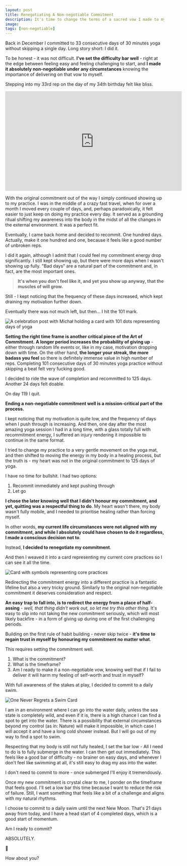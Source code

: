 ```yaml
---
layout: post
title: Renegotiating A Non-negotiable Commitment
description: It's time to change the terms of a sacred vow I made to myself.
image: 
tags: [non-negotiable]
---
```


Back in December I committed to 33 consecutive days of 30 minutes yoga without skipping a single day. Long story short: I did it. 

To be honest - it was not difficult. **I've set the difficulty bar well** - right at the edge between feeling easy and feeling challenging to start, and **I made it absolutely non-negotiable under any circumstances** knowing the importance of delivering on that vow to myself.

Stepping into my 33rd rep on the day of my 34th birthday felt like bliss.

<iframe width="560" height="315" src="https://www.youtube.com/embed/t-BhyP_mh4E" title="YouTube video player" frameborder="0" allow="accelerometer; autoplay; clipboard-write; encrypted-media; gyroscope; picture-in-picture; web-share" allowfullscreen></iframe>

With the original commitment out of the way I simply continued showing up to my practice. I was in the middle of a crazy fast travel, when for over a month I moved every couple of days, and, perhaps paradoxically, it felt easier to just keep on doing my practice every day. It served as a grounding ritual shifting my awareness into the body in the midst of all the changes in the external environment. It was a perfect fit.

Eventually, I came back home and decided to recommit. One hundred days. Actually, make it one hundred and one, because it feels like a good number of unbroken reps.

I did it again, although I admit that I could feel my commitment energy drop significantly. I still kept showing up, but there were more days when I wasn't showing up fully. "Bad days" are a natural part of the commitment and, in fact, are the most important ones.

> **It's when you don't feel like it, and yet you show up anyway, that the muscles of will grow.**

Still - I kept noticing that the frequency of these days increased, which kept draining my motivation further down.

Eventually there was not much left, but then... I hit the 101 mark.

![A celebration post with Michał holding a card with 101 dots representing days of yoga](/assets/101-completion.jpg)

**Setting the right time frame is another critical piece of the Art of Commitment.** **A longer period increases the probability of giving up** - either through random life events or, like in my case, motivation dropping down with time. On the other hand, **the longer your streak, the more badass you feel** so there is definitely immense value in high number of reps. Completing 101 consecutive days of 30 minutes yoga practice without skipping a beat felt very fucking good.

I decided to ride the wave of completion and recommitted to 125 days. Another 24 days felt doable.

On day 119 I quit.

**Ending a non-negotiable commitment well is a mission-critical part of the process.**

I kept noticing that my motivation is quite low, and the frequency of days when I push through is increasing. And then, one day after the most amazing yoga session I had in a long time, with a glass totally full with recommitment energy, I suffered an injury rendering it impossible to continue in the same format.

I tried to change my practice to a very gentle movement on the yoga mat, and then shifted to moving the energy in my body in a healing process, but the truth is - my heart was not in the original commitment to 125 days of yoga.

I have no time for bullshit. I had two options:

1. Recommit immediately and kept pushing through
2. Let go

**I chose the later knowing well that I didn't honour my commitment, and yet, quitting was a respectful thing to do**. My heart wasn't there, my body wasn't fully mobile, and I needed to prioritise healing rather than forcing myself.

In other words, **my current life circumstances were not aligned with my commitment, and while I absolutely could have chosen to do it regardless, I made a conscious decision not to**.

Instead, **I decided to renegotiate my commitment**. 

And then I weaved it into a card representing my current core practices so I can see it all the time. 

![Card with symbols representing core practices](/assets/yes-fear.jpg)

Redirecting the commitment energy into a different practice is a fantastic lifeline but also a very tricky ground. Similarly to the original non-negotiable commitment it deserves consideration and respect.

**An easy trap to fall into, is to redirect the energy from a place of half-assing** - *well, that thing didn't work out, so let me try this other thing*. It's easy to slip into not taking the new commitment seriously, which will most likely backfire - in a form of giving up during one of the first challenging periods.

Building on the first rule of habit building - never skip twice - **it's time to regain trust in myself by honouring my commitment no matter what**.

This requires setting the commitment well.

1. What is the commitment?
2. What is the timeframe?
3. Am I ready to make it a non-negotiable vow, knowing well that if I fail to deliver it will harm my feeling of self-worth and trust in myself?

With full awareness of the stakes at play, I decided to commit to a daily swim.

![One Never Regrets a Swim Card](/assets/never-regret-swim.jpg)

I am in an environment where I can go into the water daily, unless the sea state is completely wild, and even if it is, there is a high chance I can find a spot to get into the water. There is a possibility that external circumstances beyond my control (as in: Nature) will make it impossible, in which case I will accept it and have a long cold shower instead. But I will go out of my way to find a spot to swim.

Respecting that my body is still not fully healed, I set the bar low - All I need to do is to fully submerge in the water. I can then get out immediately. This feels like a good bar of difficulty - no brainer on easy days, and whenever I don't feel like swimming at all, it's still easy to drag my ass into the water.

I don't need to commit to more - once submerged I'll enjoy it tremendously.

Once my new commitment is crystal clear to me, I ponder on the timeframe that feels good. I'll set a low bar this time because I want to reduce the risk of failure. Still, I want something that feels like a bit of a challenge and aligns with my natural rhythms.

I choose to commit to a daily swim until the next New Moon. That's 21 days away from today, and I have a head start of 4 completed days, which is a good start of momentum.

Am I ready to commit?

ABSOLUTELY.

🐠

How about you?